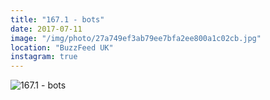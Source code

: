 ```yaml
---
title: "167.1 - bots"
date: 2017-07-11
image: "/img/photo/27a749ef3ab79ee7bfa2ee800a1c02cb.jpg"
location: "BuzzFeed UK"
instagram: true
---
```


![167.1 - bots](/img/photo/27a749ef3ab79ee7bfa2ee800a1c02cb.jpg)

